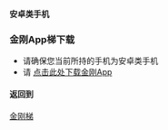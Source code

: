 #### 安卓类手机
### 金刚App梯下载

- 请确保您当前所持的手机为安卓类手机
- 请 [点击此处下载金刚App]()

#### 返回到
[金刚梯](https://github.com/web/blob/master/LadderFree/A.md)
